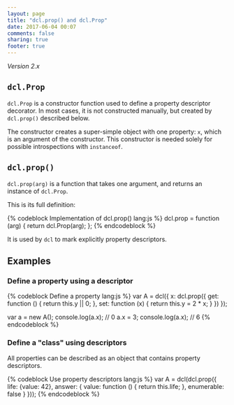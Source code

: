 ```yaml
---
layout: page
title: "dcl.prop() and dcl.Prop"
date: 2017-06-04 00:07
comments: false
sharing: true
footer: true
---
```


*Version 2.x*

## `dcl.Prop`

`dcl.Prop` is a constructor function used to define a property descriptor decorator. In most cases, it is not constructed manually, but created by `dcl.prop()` described below.

The constructor creates a super-simple object with one property: `x`, which is an argument of the constructor. This constructor is needed solely for possible introspections with `instanceof`.

## `dcl.prop()`

`dcl.prop(arg)` is a function that takes one argument, and returns an instance of `dcl.Prop`.

This is its full definition:

{% codeblock Implementation of dcl.prop() lang:js %}
dcl.prop = function (arg) {
  return dcl.Prop(arg);
};
{% endcodeblock %}

It is used by `dcl` to mark explicitly property descriptors.

## Examples

### Define a property using a descriptor

{% codeblock Define a property lang:js %}
var A = dcl({
    x: dcl.prop({
        get: function ()  { return this.y || 0; },
        set: function (x) { return this.y = 2 * x; }
      })
  });

var a = new A();
console.log(a.x); // 0
a.x = 3;
console.log(a.x); // 6
{% endcodeblock %}

### Define a "class" using descriptors

All properties can be described as an object that contains property descriptors.

{% codeblock Use property descriptors lang:js %}
var A = dcl(dcl.prop({
    life: {value: 42},
    answer: {
      value: function () { return this.life; },
      enumerable: false
    }
  }));
{% endcodeblock %}
